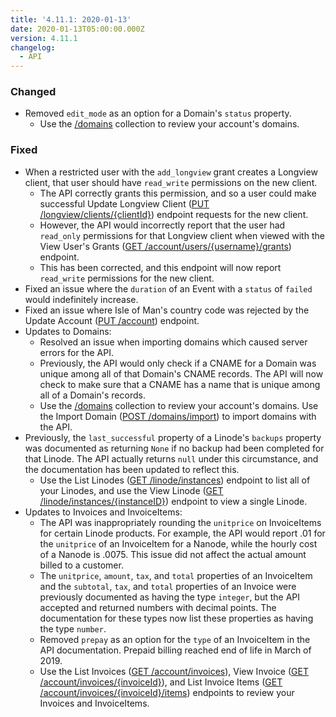 ```yaml
---
title: '4.11.1: 2020-01-13'
date: 2020-01-13T05:00:00.000Z
version: 4.11.1
changelog:
  - API
---
```

### Changed

* Removed `edit_mode` as an option for a Domain's `status` property.
  * Use the [/domains](https://developers.linode.com/api/v4/domains) collection to review your account's domains.

### Fixed

* When a restricted user with the `add_longview` grant creates a Longview client, that user should have `read_write` permissions on the new client. 
  * The API correctly grants this permission, and so a user could make successful Update Longview Client ([PUT /longview/clients/{clientId}](https://developers.linode.com/api/v4/longview-clients-client-id/#put)) endpoint requests for the new client.
  * However, the API would incorrectly report that the user had `read_only` permissions for that Longview client when viewed with the View User's Grants ([GET /account/users/{username}/grants](https://developers.linode.com/api/v4/account-users-username-grants)) endpoint. 
  * This has been corrected, and this endpoint will now report `read_write` permissions for the new client.
* Fixed an issue where the `duration` of an Event with a `status` of `failed` would indefinitely increase. 
* Fixed an issue where Isle of Man's country code was rejected by the Update Account ([PUT /account](https://developers.linode.com/api/v4/account/#put)) endpoint.
* Updates to Domains:
  * Resolved an issue when importing domains which caused server errors for the API.
  * Previously, the API would only check if a CNAME for a Domain was unique among all of that Domain's CNAME records. The API will now check to make sure that a CNAME has a name that is unique among all of a Domain's records.
  * Use the [/domains](https://developers.linode.com/api/v4/domains) collection to review your account's domains. Use the Import Domain ([POST /domains/import](https://developers.linode.com/api/v4/domains-import/#post)) to import domains with the API.
* Previously, the `last_successful` property of a Linode's `backups` property was documented as returning `None` if no backup had been completed for that Linode. The API actually returns `null` under this circumstance, and the documentation has been updated to reflect this.
  * Use the List Linodes ([GET /linode/instances](https://developers.linode.com/api/v4/linode-instances)) endpoint to list all of your Linodes, and use the View Linode ([GET /linode/instances/{instanceID}](https://developers.linode.com/api/v4/linode-instances-linode-id)) endpoint to view a single Linode.
* Updates to Invoices and InvoiceItems:
  * The API was inappropriately rounding the `unitprice` on InvoiceItems for certain Linode products. For example, the API would report .01 for the `unitprice` of an InvoiceItem for a Nanode, while the hourly cost of a Nanode is .0075. This issue did not affect the actual amount billed to a customer.
  * The `unitprice`, `amount`, `tax`, and `total` properties of an InvoiceItem and the `subtotal`, `tax`, and `total` properties of an Invoice were previously documented as having the type `integer`, but the API accepted and returned numbers with decimal points. The documentation for these types now list these properties as having the type `number`.
  * Removed `prepay` as an option for the `type` of an InvoiceItem in the API documentation. Prepaid billing reached end of life in March of 2019.
  * Use the List Invoices ([GET /account/invoices](https://developers.linode.com/api/v4/account-invoices)), View Invoice ([GET /account/invoices/{invoiceId}](https://developers.linode.com/api/v4/account-invoices-invoice-id)), and List Invoice Items ([GET](https://developers.linode.com/api/v4/account-invoices-invoice-id-items)
    [/account/invoices/{invoiceId}/items](https://developers.linode.com/api/v4/account-invoices-invoice-id-items)) endpoints to review your Invoices and InvoiceItems.
